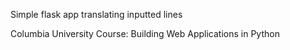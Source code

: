 Simple flask app translating inputted lines

Columbia University Course: Building Web Applications in Python
